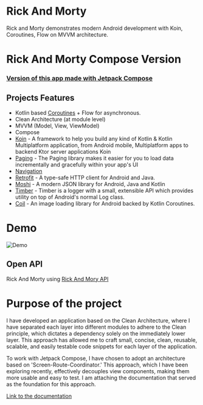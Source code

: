 
# Rick And Morty
Rick and Morty demonstrates modern Android development with Koin, Coroutines, Flow on MVVM architecture.

# Rick And Morty Compose Version
### [Version of this app made with Jetpack Compose ](https://github.com/herroldreal/apex)

## Projects Features

- Kotlin based [Coroutines](https://github.com/Kotlin/kotlinx.coroutines) + Flow for asynchronous.
- Clean Architecture (at module level)
- MVVM (Model, View, ViewModel)
- Compose
- [Koin](https://insert-koin.io/docs/quickstart/android-compose/) - A framework to help you build any kind of Kotlin & Kotlin Multiplatform application, from Android mobile, Multiplatform apps to backend Ktor server applications Koin
- [Paging](https://developer.android.com/topic/libraries/architecture/paging/v3-overview) - The Paging library makes it easier for you to load data incrementally and gracefully within your app's UI
- [Navigation](https://developer.android.com/guide/navigation)
- [Retrofit](https://github.com/square/retrofit) - A type-safe HTTP client for Android and Java.
- [Moshi](https://github.com/square/moshi) - A modern JSON library for Android, Java and Kotlin
- [Timber](https://github.com/JakeWharton/timber) - Timber is a logger with a small, extensible API which provides utility on top of Android's normal Log class.
- [Coil](https://github.com/coil-kt/coil) - An image loading library for Android backed by Kotlin Coroutines.

# Demo
![Demo](https://media.giphy.com/media/GpHUnLsnDrCVEptUuI/giphy-downsized-large.gif)

## Open API

Rick And Morty using [Rick And Mory API](https://rickandmortyapi.com/)

# Purpose of the project

I have developed an application based on the Clean Architecture, where I have separated each layer into different modules to adhere to the Clean principle, which dictates a dependency solely on the immediately lower layer. This approach has allowed me to craft small, concise, clean, reusable, scalable, and easily testable code snippets for each layer of the application.

To work with Jetpack Compose, I have chosen to adopt an architecture based on 'Screen-Route-Coordinator.' This approach, which I have been exploring recently, effectively decouples view components, making them more usable and easy to test. I am attaching the documentation that served as the foundation for this approach.

[Link to the documentation](https://levinzonr.github.io/compose-ui-arch-docs/)
